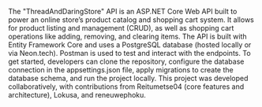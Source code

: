 The "ThreadAndDaringStore" API is an ASP.NET Core Web API built to power an online store’s product catalog and shopping cart system. It allows for product listing and management (CRUD), as well as shopping cart operations like adding, removing, and clearing items. The API is built with Entity Framework Core and uses a PostgreSQL database (hosted locally or via Neon.tech). Postman is used to test and interact with the endpoints. To get started, developers can clone the repository, configure the database connection in the appsettings.json file, apply migrations to create the database schema, and run the project locally. This project was developed collaboratively, with contributions from Reitumetse04 (core features and architecture), Lokusa, and reneuwephoku.
